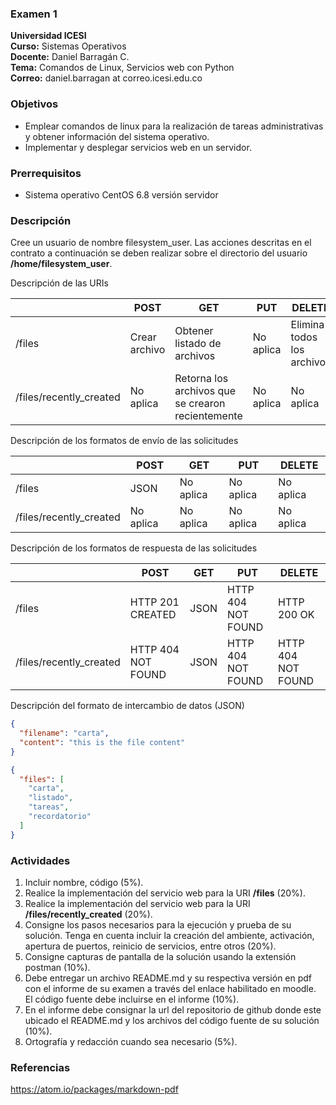 ### Examen 1
**Universidad ICESI**  
**Curso:** Sistemas Operativos  
**Docente:** Daniel Barragán C.  
**Tema:** Comandos de Linux, Servicios web con Python  
**Correo:** daniel.barragan at correo.icesi.edu.co

### Objetivos
* Emplear comandos de linux para la realización de tareas administrativas y obtener información del sistema operativo.
* Implementar y desplegar servicios web en un servidor.

### Prerrequisitos
* Sistema operativo CentOS 6.8 versión servidor  

### Descripción

Cree un usuario de nombre filesystem_user. Las acciones descritas en el contrato a continuación se deben realizar sobre el directorio del usuario **/home/filesystem_user**.

Descripción de las URIs

|   |POST   |GET   |PUT   |DELETE   |
|---|---|---|---|---|
| /files  | Crear archivo  | Obtener listado de archivos  | No aplica | Elimina todos los archivos  |
| /files/recently_created  | No aplica  | Retorna los archivos que se crearon recientemente  | No aplica | No aplica  |

Descripción de los formatos de envío de las solicitudes

|   |POST   |GET   |PUT   |DELETE   |
|---|---|---|---|---|
| /files  | JSON  | No aplica  | No aplica  | No aplica  |
| /files/recently_created  | No aplica  | No aplica  | No aplica  | No aplica  |

Descripción de los formatos de respuesta de las solicitudes

|   |POST   |GET   |PUT   |DELETE   |
|---|---|---|---|---|
| /files  | HTTP 201 CREATED | JSON | HTTP 404 NOT FOUND | HTTP 200 OK |
| /files/recently_created  | HTTP 404 NOT FOUND | JSON  | HTTP 404 NOT FOUND | HTTP 404 NOT FOUND |

Descripción del formato de intercambio de datos (JSON)  

```json
{
  "filename": "carta",
  "content": "this is the file content"
}
```

```json
{
  "files": [
    "carta",
    "listado",
    "tareas",
    "recordatorio"
  ]
}
```

<!--
<p align="center">
  <img src="images/question_mark.jpeg" alt="Sublime's custom image"/>
</p> -->

### Actividades
1. Incluir nombre, código (5%).  
2. Realice la implementación del servicio web para la URI **/files** (20%).  
3. Realice la implementación del servicio web para la URI **/files/recently_created** (20%).  
4. Consigne los pasos necesarios para la ejecución y prueba de su solución. Tenga en cuenta incluir la creación del ambiente, activación, apertura de puertos, reinicio de servicios, entre otros (20%).  
5. Consigne capturas de pantalla de la solución usando la extensión postman (10%).  
6. Debe entregar un archivo README.md y su respectiva versión en pdf con el informe de su examen a través del enlace habilitado en moodle. El código fuente debe incluirse en el informe (10%).  
7. En el informe debe consignar la url del repositorio de github donde este ubicado el README.md y los archivos del código fuente de su solución (10%).  
8. Ortografía y redacción cuando sea necesario (5%).  

### Referencias 
https://atom.io/packages/markdown-pdf
